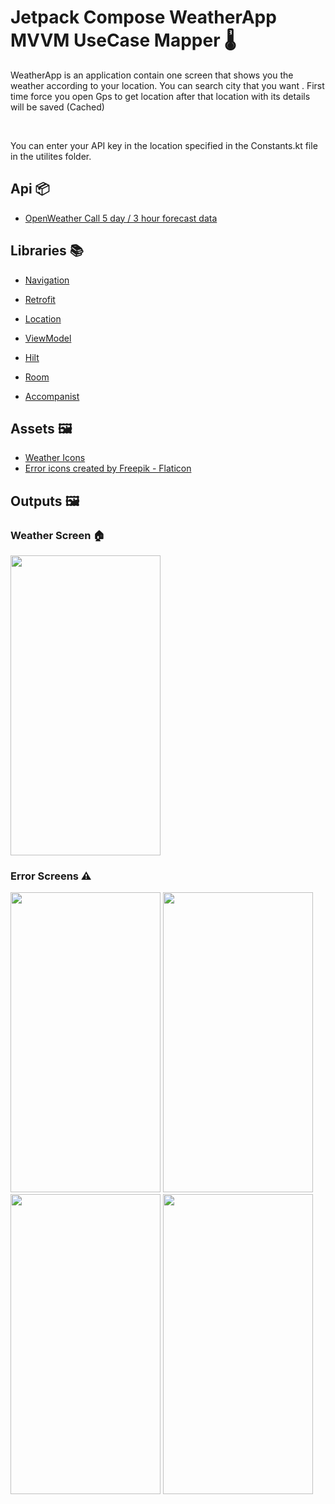 # Jetpack Compose WeatherApp MVVM UseCase Mapper 🌡

WeatherApp is an application contain one screen that shows you the weather according to your location. You can search city that you want .
First time force you open Gps to get location after that location with its details will be saved (Cached)

<br/>

You can enter your API key in the location specified in the Constants.kt file in the utilites folder.




## Api 📦
* [OpenWeather Call 5 day / 3 hour forecast data](https://openweathermap.org/forecast5)

## Libraries 📚

* [Navigation](https://developer.android.com/jetpack/compose/navigation)

* [Retrofit](https://square.github.io/retrofit)

* [Location](https://developer.android.com/training/location)

* [ViewModel](https://developer.android.com/jetpack/compose/libraries#viewmodel)

* [Hilt](https://developer.android.com/training/dependency-injection/hilt-android)

* [Room](https://developer.android.com/jetpack/androidx/releases/room)

* [Accompanist](https://google.github.io/accompanist/insets/)

## Assets 🖼

* [Weather Icons](https://designdkblog.blogspot.com/2021/05/get-3d-weather-icons-for-adobe-xd-figma.html)
* <a href="https://www.flaticon.com/free-icons/error" title="error icons">Error icons created by Freepik - Flaticon</a>

## Outputs 🖼

### Weather Screen 🏠

<p align="left" width="100%">

 <img src="https://media.giphy.com/media/0S5RLp4fz72MunYvd6/giphy.gif" width="240" height="480"/>
  
</p>


### Error Screens ⚠

<p align="left" width="100%">

<img src="https://user-images.githubusercontent.com/73544434/195306299-49f2a625-fac9-4dd3-b612-43f450edf2f8.png" width="240" height="480"/>
<img src="https://user-images.githubusercontent.com/73544434/195306115-a9416fc0-f708-46d6-95b2-57937f7ef75a.png" width="240" height="480"/>
<img src="https://user-images.githubusercontent.com/73544434/195306207-ece817c1-afe9-4d7a-8509-856912c3c24a.png" width="240" height="480"/>
<img src="https://user-images.githubusercontent.com/73544434/195306292-53c35d32-d5c3-4eea-be5d-2c0b93dd30a0.png" width="240" height="480"/>
  
</p>

